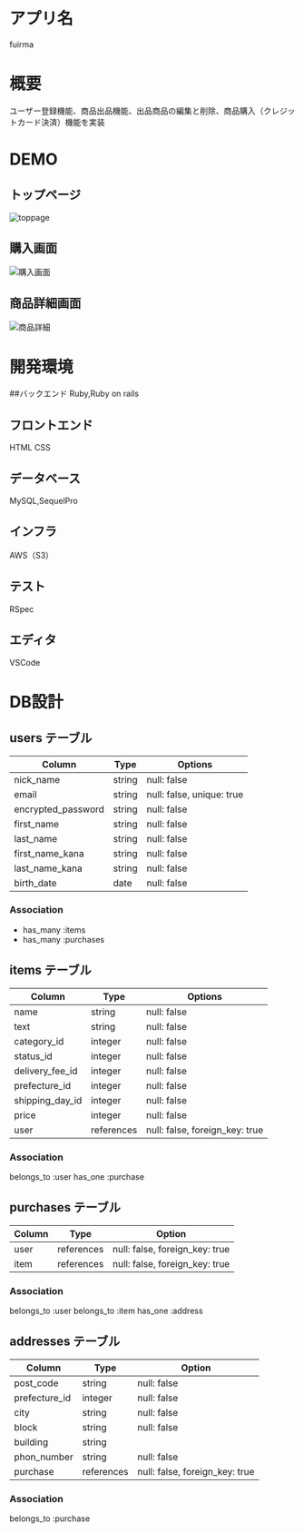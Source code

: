 # アプリ名
fuirma
# 概要
ユーザー登録機能、商品出品機能、出品商品の編集と削除、商品購入（クレジットカード決済）機能を実装
# DEMO
## トップページ
![toppage](https://i.gyazo.com/8a8ba8633579d8f8c9072f94c783ace0.png)
## 購入画面
![購入画面](https://i.gyazo.com/eaa8c92a916a2bbfd5a3d6f941703b58.png)
## 商品詳細画面
![商品詳細](https://i.gyazo.com/95400ce98f5b1f3c430a96ddeadc5652.png)
# 開発環境
##バックエンド
Ruby,Ruby on rails
## フロントエンド
HTML CSS
## データベース
MySQL,SequelPro
## インフラ
AWS（S3）
## テスト
RSpec
## エディタ
VSCode
# DB設計
## users テーブル
| Column             | Type   | Options                   |
|--------------------|--------|---------------------------|
| nick_name          | string | null: false               |
| email              | string | null: false, unique: true |
| encrypted_password | string | null: false               |
| first_name         | string | null: false               |
| last_name          | string | null: false               |
| first_name_kana    | string | null: false               |
| last_name_kana     | string | null: false               |
| birth_date         | date   | null: false               |

### Association
- has_many :items
- has_many :purchases

## items テーブル
| Column          | Type       | Options                        |
|-----------------|------------|--------------------------------|
| name            | string     | null: false                    |
| text            | string     | null: false                    |
| category_id     | integer    | null: false                    |
| status_id       | integer    | null: false                    |
| delivery_fee_id | integer    | null: false                    |
| prefecture_id   | integer    | null: false                    |
| shipping_day_id | integer    | null: false                    |
| price           | integer    | null: false                    |
| user            | references | null: false, foreign_key: true |

### Association
belongs_to :user
has_one :purchase

## purchases テーブル
| Column  | Type       | Option                         |
|---------|------------|--------------------------------|
| user    | references | null: false, foreign_key: true |
| item    | references | null: false, foreign_key: true |


### Association
belongs_to :user
belongs_to :item
has_one :address

## addresses テーブル
| Column        | Type       | Option                         |
|---------------|------------|--------------------------------|
| post_code     | string     | null: false                    |
| prefecture_id | integer    | null: false                    |
| city          | string     | null: false                    |
| block         | string     | null: false                    |
| building      | string     |                                |
| phon_number   | string     | null: false                    |
| purchase      | references | null: false, foreign_key: true |

### Association
belongs_to :purchase
